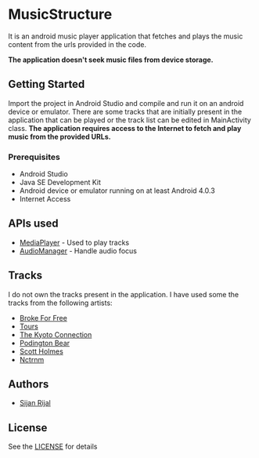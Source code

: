 # MusicStructure
It is an android music player application that fetches and plays the music content from the urls provided in the code.

**The application doesn't seek music files from device storage.**

## Getting Started
Import the project in Android Studio and compile and run it on an android device or emulator. There are some tracks that are initially present in the application that can be played or the track list can be edited in MainActivity class. **The application requires access to the Internet to fetch and play music from the provided URLs.**

### Prerequisites
* Android Studio
* Java SE Development Kit
* Android device or emulator running on at least Android 4.0.3
* Internet Access

## APIs used
* [MediaPlayer](https://developer.android.com/reference/android/media/MediaPlayer) - Used to play tracks
* [AudioManager](https://developer.android.com/reference/android/media/AudioManager) - Handle audio focus

## Tracks
I do not own the tracks present in the application. I have used some the tracks from the following artists:
* [Broke For Free](http://freemusicarchive.org/music/Broke_For_Free/)
* [Tours](http://freemusicarchive.org/music/Tours/)
* [The Kyoto Connection](http://freemusicarchive.org/music/The_Kyoto_Connection/)
* [Podington Bear](http://freemusicarchive.org/music/Podington_Bear/)
* [Scott Holmes](http://freemusicarchive.org/music/Scott_Holmes/)
* [Nctrnm](http://freemusicarchive.org/music/Nctrnm/)

## Authors
* [Sijan Rijal](https://github.com/sijanr)

## License
See the [LICENSE](./LICENSE) for details
